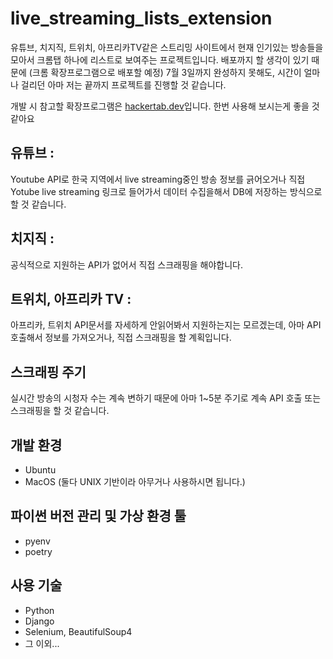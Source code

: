 # live_streaming_lists_extension

유튜브, 치지직, 트위치, 아프리카TV같은 스트리밍 사이트에서 현재 인기있는 방송들을 모아서
크롬탭 하나에 리스트로 보여주는 프로젝트입니다.
배포까지 할 생각이 있기 때문에 (크롬 확장프로그램으로 배포할 예정) 7월 3일까지 완성하지 못해도, 
시간이 얼마나 걸리던 아마 저는 끝까지 프로젝트를 진행할 것 같습니다.

개발 시 참고할 확장프로그램은 [hackertab.dev](https://hackertab.dev/)입니다. 한번 사용해 보시는게 좋을 것 같아요

## 유튜브 :
Youtube API로 한국 지역에서 live streaming중인 방송 정보를 긁어오거나
직접 Yotube live streaming 링크로 들어가서 데이터 수집을해서 DB에 저장하는 방식으로 할 것 같습니다.

## 치지직 :
공식적으로 지원하는 API가 없어서 직접 스크래핑을 해야합니다.

## 트위치, 아프리카 TV :
아프리카, 트위치 API문서를 자세하게 안읽어봐서 지원하는지는 모르겠는데, 아마 API 호출해서 정보를 가져오거나,
직접 스크래핑을 할 계획입니다.

## 스크래핑 주기
실시간 방송의 시청자 수는 계속 변하기 때문에 아마 1~5분 주기로 계속 API 호출 또는 스크래핑을 할 것 같습니다.

## 개발 환경
- Ubuntu
- MacOS
(둘다 UNIX 기반이라 아무거나 사용하시면 됩니다.)

## 파이썬 버전 관리 및 가상 환경 툴
- pyenv
- poetry

## 사용 기술
- Python
- Django
- Selenium, BeautifulSoup4
- 그 이외...
